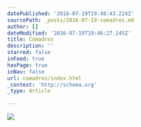 ```yaml
---
datePublished: '2016-07-19T19:48:43.224Z'
sourcePath: _posts/2016-07-19-comadres.md
author: []
dateModified: '2016-07-19T19:46:27.145Z'
title: Comadres
description: ''
starred: false
inFeed: true
hasPage: true
inNav: false
url: comadres/index.html
_context: 'http://schema.org'
_type: Article

---
```

![](https://imgflo.herokuapp.com/graph/vahj1ThiexotieMo/a2dfcd69e015385ade3818c3a5db0d25/croprotate.jpg?cropheight=3150&cropwidth=2325&degrees=0&input=https%3A%2F%2Fthe-grid-user-content.s3-us-west-2.amazonaws.com%2Fc96ed290-d7a4-43f7-8c70-994034a06a43.jpg&x=0&y=0)